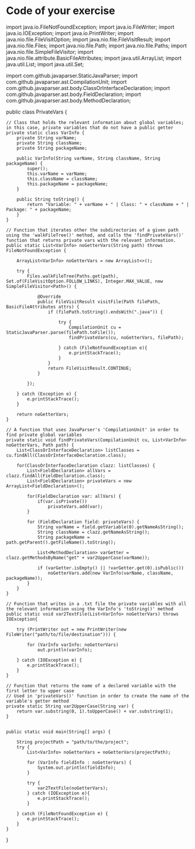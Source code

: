# Code of your exercise

import java.io.FileNotFoundException;
import java.io.FileWriter;
import java.io.IOException;
import java.io.PrintWriter;
import java.nio.file.FileVisitOption;
import java.nio.file.FileVisitResult;
import java.nio.file.Files;
import java.nio.file.Path;
import java.nio.file.Paths;
import java.nio.file.SimpleFileVisitor;
import java.nio.file.attribute.BasicFileAttributes;
import java.util.ArrayList;
import java.util.List;
import java.util.Set;

import com.github.javaparser.StaticJavaParser;
import com.github.javaparser.ast.CompilationUnit;
import com.github.javaparser.ast.body.ClassOrInterfaceDeclaration;
import com.github.javaparser.ast.body.FieldDeclaration;
import com.github.javaparser.ast.body.MethodDeclaration;

public class PrivateVars {
	
	// Class that holds the relevant information about global variables; in this case, private variables that do not have a public getter
	private static class VarInfo {
		private String varName;
		private String className;
		private String packageName;
		
		public VarInfo(String varName, String className, String packageName) {
			super();
			this.varName = varName;
			this.className = className;
			this.packageName = packageName;
		}
		
		public String toString() {
			return "Variable: " + varName + " | Class: " + className + " | Package: " + packageName;
		}
	}
	
	// Function that iterates other the subdirectories of a given path using the 'walkFileTree()' method, and calls the 'findPrivateVars()' function that returns private vars with the relevant information.
	public static List<VarInfo> noGetterVars(String path) throws FileNotFoundException {
		
		ArrayList<VarInfo> noGetterVars = new ArrayList<>();
		
		try {
			Files.walkFileTree(Paths.get(path), Set.of(FileVisitOption.FOLLOW_LINKS), Integer.MAX_VALUE, new SimpleFileVisitor<Path>() {
				
				@Override
				public FileVisitResult visitFile(Path filePath, BasicFileAttributes attrs) {
					if (filePath.toString().endsWith(".java")) {
						
						try {
							CompilationUnit cu = StaticJavaParser.parse(filePath.toFile());
							findPrivateVars(cu, noGetterVars, filePath);
							
						} catch (FileNotFoundException e){
							e.printStackTrace();
						}
					}
					return FileVisitResult.CONTINUE;
				}
				
			});
			
		} catch (Exception e) {
			e.printStackTrace();
		}
		
		return noGetterVars;
	}
	
	// A function that uses JavaParser's 'CompilationUnit' in order to find private global variables
	private static void findPrivateVars(CompilationUnit cu, List<VarInfo> noGetterVars, Path path) {
		List<ClassOrInterfaceDeclaration> listClasses = cu.findAll(ClassOrInterfaceDeclaration.class);
		
		for(ClassOrInterfaceDeclaration clazz: listClasses) {
			List<FieldDeclaration> allVars = clazz.findAll(FieldDeclaration.class);
			List<FieldDeclaration> privateVars = new ArrayList<FieldDeclaration>();
			
			for(FieldDeclaration var: allVars) {
				if(var.isPrivate())
					privateVars.add(var);
			}
			
			for (FieldDeclaration field: privateVars) {
				String varName = field.getVariable(0).getNameAsString();
				String className = clazz.getNameAsString();
				String packageName = path.getParent().getFileName().toString();
				
				List<MethodDeclaration> varGetter = clazz.getMethodsByName("get" + var2UpperCase(varName));
				
				if (varGetter.isEmpty() || !varGetter.get(0).isPublic()) 
					noGetterVars.add(new VarInfo(varName, className, packageName));
			}
		}
	}
	
	// Function that writes in a .txt file the private variables with all the relevant information using the VarInfo's 'toString()' method
	public static void var2TextFile(List<VarInfo> noGetterVars) throws IOException{
		
		try (PrintWriter out = new PrintWriter(new FileWriter("path/to/file/destination"))) {
			
			for (VarInfo varInfo: noGetterVars)
				out.println(varInfo);
			
		} catch (IOException e) {
			e.printStackTrace();
		}	
	}
	
	// Function that returns the name of a declared variable with the first letter to upper case
	// Used in 'privateVars()' function in order to create the name of the variable's getter method
	private static String var2UpperCase(String var) {
        return var.substring(0, 1).toUpperCase() + var.substring(1);
    }
    
	
	public static void main(String[] args) {
		
		String projectPath = "path/to/the/project";
        try {
            List<VarInfo> noGetterVars = noGetterVars(projectPath);
            
            for (VarInfo fieldInfo : noGetterVars) {
                System.out.println(fieldInfo);
            }
            
            try {
            	var2TextFile(noGetterVars);
            } catch (IOException e){
            	e.printStackTrace();
            }
            
        } catch (FileNotFoundException e) {
            e.printStackTrace();
        }
	}	
}